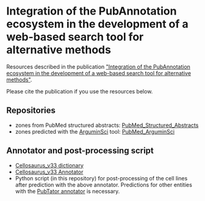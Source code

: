 # Integration of the PubAnnotation ecosystem in the development of a web-based search tool for alternative methods

Resources described in the publication ["Integration of the PubAnnotation ecosystem in the development of a web-based search tool for alternative methods"](https://genominfo.org/upload/pdf/gi-2020-18-2-e12.pdf).

Please cite the publication if you use the resources below.

## Repositories

- zones from PubMed structured abstracts: [PubMed_Structured_Abstracts](http://pubannotation.org/projects/PubMed_Structured_Abstracts)
- zones predicted with the [ArguminSci](https://github.com/anlausch/ArguminSci) tool: [PubMed_ArguminSci](http://pubannotation.org/projects/PubMed_ArguminSci)

## Annotator and post-processing script

- [Cellosaurus_v33  dictionary](http://pubdictionaries.org/dictionaries/Cellosaurus_v33)
- [Cellosaurus_v33 Annotator](http://pubannotation.org/annotators/Cellosaurus_v33)
- Python script (in this repository) for post-processing of the cell lines after prediction with the above annotator. Predictions for other entities with the [PubTator annotator](http://pubannotation.org/annotators/PubTator) is necessary.
